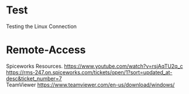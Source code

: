 # Test
Testing the Linux Connection
# Remote-Access
Spiceworks Resources.
https://www.youtube.com/watch?v=rsjAqTU2q_c
https://rms-247.on.spiceworks.com/tickets/open/1?sort=updated_at-desc&ticket_number=7  
TeamViewer
https://www.teamviewer.com/en-us/download/windows/  

 
